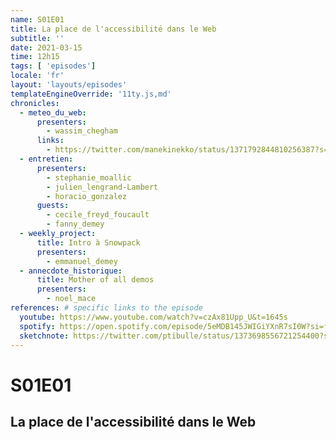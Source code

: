 ```yaml
---
name: S01E01
title: La place de l'accessibilité dans le Web
subtitle: ''
date: 2021-03-15
time: 12h15
tags: [ 'episodes']
locale: 'fr'
layout: 'layouts/episodes'
templateEngineOverride: '11ty.js,md'
chronicles:
  - meteo_du_web:
      presenters: 
        - wassim_chegham
      links:
        - https://twitter.com/manekinekko/status/1371792844810256387?s=20
  - entretien:
      presenters:
        - stephanie_moallic
        - julien_lengrand-Lambert
        - horacio_gonzalez
      guests:
        - cecile_freyd_foucault
        - fanny_demey
  - weekly_project:
      title: Intro à Snowpack
      presenters: 
        - emmanuel_demey
  - annecdote_historique:
      title: Mother of all demos
      presenters:
        - noel_mace
references: # specific links to the episode
  youtube: https://www.youtube.com/watch?v=czAx81Upp_U&t=1645s
  spotify: https://open.spotify.com/episode/5eMDB145JWIGiYXnR7sI0W?si=f53700a15a834da8
  sketchnote: https://twitter.com/ptibulle/status/1373698556721254400?s=20
---
```


# S01E01

## La place de l'accessibilité dans le Web